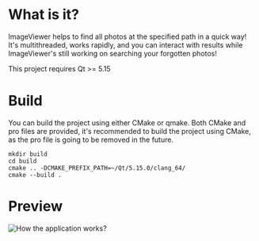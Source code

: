 # What is it?
ImageViewer helps to find all photos at the specified path in a quick way! It's multithreaded, works rapidly, and you can interact with results while ImageViewer's still working on searching your forgotten photos!

This project requires Qt >= 5.15

# Build

You can build the project using either CMake or qmake. Both CMake and pro files are provided, it's recommended to build the project using CMake, as the pro file is going to be removed in the future.


```
mkdir build
cd build
cmake .. -DCMAKE_PREFIX_PATH=~/Qt/5.15.0/clang_64/
cmake --build .
```

# Preview
![How the application works?](/images/preview.gif)
